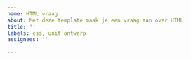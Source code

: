 ```yaml
---
name: HTML vraag
about: Met deze template maak je een vraag aan over HTML
title: ''
labels: css, unit ontwerp
assignees: ''

---
```



